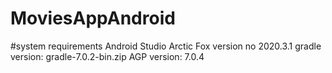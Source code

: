 # MoviesAppAndroid
#system requirements
Android Studio Arctic Fox version no 2020.3.1
gradle version: gradle-7.0.2-bin.zip
AGP version: 7.0.4
